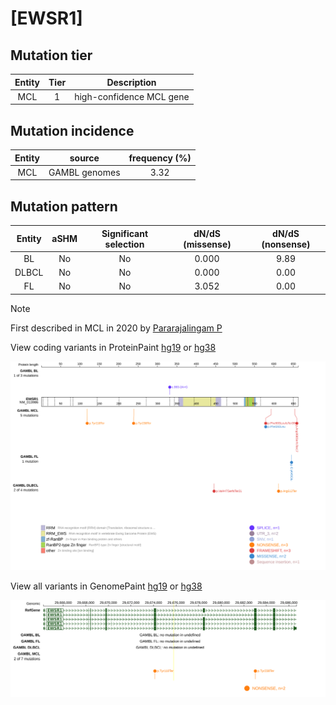 # [EWSR1]

## Mutation tier

|Entity|Tier|Description             |
|:------:|:----:|------------------------|
|MCL   |1   |high-confidence MCL gene|
## Mutation incidence

|Entity|source       |frequency (%)|
|:------:|:-------------:|:-------------:|
|MCL   |GAMBL genomes|3.32         |

## Mutation pattern

|Entity|aSHM|Significant selection|dN/dS (missense)|dN/dS (nonsense)|
|:------:|:----:|:---------------------:|:----------------:|:----------------:|
|BL    |No  |No                   |0.000           |9.89            |
|DLBCL |No  |No                   |0.000           |0.00            |
|FL    |No  |No                   |3.052           |0.00            |


> [!NOTE]
> First described in MCL in 2020 by [Pararajalingam P](https://pubmed.ncbi.nlm.nih.gov/32160292)


View coding variants in ProteinPaint [hg19](https://www.bcgsc.ca/downloads/morinlab/GAMBL/test/genes/EWSR1_protein.html)  or [hg38](https://www.bcgsc.ca/downloads/morinlab/GAMBL/test/genes/EWSR1_protein_hg38.html)

![image](images/proteinpaint/EWSR1_NM_013986.svg)

View all variants in GenomePaint [hg19](https://www.bcgsc.ca/downloads/morinlab/GAMBL/test/genes/EWSR1.html)  or [hg38](https://www.bcgsc.ca/downloads/morinlab/GAMBL/test/genes/EWSR1_hg38.html)

![image](images/proteinpaint/EWSR1.svg)
